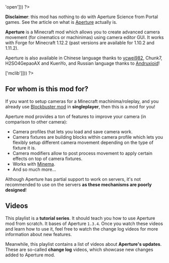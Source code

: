 <?php template('banner', array_merge($__data__, ['abandoned' => 'open'])) ?> 

<?php template('links', $__data__) ?> 

**Disclaimer**: this mod has nothing to do with Aperture Science from Portal games. See the article on what is [Aperture](https://en.wikipedia.org/wiki/Aperture) actually is.

**Aperture** is a Minecraft mod which allows you to create advanced camera movement (for cinematics or machinimas) using camera editor GUI. It works with Forge for Minecraft 1.12.2 (past versions are available for 1.10.2 and 1.11.2).

Aperture is also available in Chinese language thanks to [ycwei982](https://www.youtube.com/channel/UCfUDMSGlXUblXimkvNl_7Ww), Chunk7, H2SO4GepaoAX and KuenYo, and Russian language thanks to [Andruxioid](https://www.youtube.com/channel/UCnHOceBjwMyqCR5oYOoNqhQ)!

<?php template('install', array_merge($__data__, ['dependencies' => ['mclib']])) ?> 

## For whom is this mod for?

If you want to setup cameras for a Minecraft machinima/roleplay, and you already use [Blockbuster mod](<?php echo $links['blockbuster']['curse'] ?>) in **singleplayer**, then this is a mod for you!

Aperture mod provides a ton of features to improve your camera (in comparison to other camera): 

* Camera profiles that lets you load and save camera work.
* Camera fixtures are building blocks within camera profile which lets you flexibly setup different camera movement depending on the type of fixture it is.
* Camera modifiers allow to post process movement to apply certain effects on top of camera fixtures.
* Works with [Minema](<?php echo $links['minema'] ?>).
* And so much more...

Although Aperture has partial support to work on servers, it's not recommended to use on the servers **as these mechanisms are poorly designed**!

## Videos

This playlist is a **tutorial series**. It should teach you how to use Aperture mod from scratch. It bases of Aperture `1.3.4`. Once you watch these videos and learn how to use it, feel free to watch the change log videos for more information about new features.

<?php echo youtube('_KLU8VnMiCQ?list=PLLnllO8nnzE8MGDb6QzE2kt4-KVC1dRRl', $domain) ?> 

Meanwhile, this playlist contains a list of videos about **Aperture's updates**. These are so-called **change log** videos, which showcase new changes added to Aperture mod.

<?php echo youtube('nitZlB_kG2w?list=PL6UPd2Tj65nFLGMBqKaeKOPNp2HOO86Uw', $domain) ?> 

<?php template('bugs', $__data__) ?> 